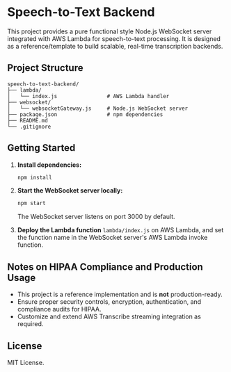 # Speech-to-Text Backend

This project provides a pure functional style Node.js WebSocket server integrated with AWS Lambda for speech-to-text processing. It is designed as a reference/template to build scalable, real-time transcription backends.

## Project Structure

```
speech-to-text-backend/
├── lambda/
│   └── index.js                # AWS Lambda handler
├── websocket/
│   └── websocketGateway.js     # Node.js WebSocket server
├── package.json                # npm dependencies
├── README.md
└── .gitignore
```

## Getting Started

1. **Install dependencies:**
   ```bash
   npm install
   ```

2. **Start the WebSocket server locally:**
   ```bash
   npm start
   ```
   
   The WebSocket server listens on port 3000 by default.

3. **Deploy the Lambda function** `lambda/index.js` on AWS Lambda, and set the function name in the WebSocket server's AWS Lambda invoke function.

## Notes on HIPAA Compliance and Production Usage

- This project is a reference implementation and is **not** production-ready.
- Ensure proper security controls, encryption, authentication, and compliance audits for HIPAA.
- Customize and extend AWS Transcribe streaming integration as required.

## License

MIT License.